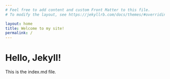 ```yaml
---
# Feel free to add content and custom Front Matter to this file.
# To modify the layout, see https://jekyllrb.com/docs/themes/#overriding-theme-defaults

layout: home
title: Welcome to my site!
permalink: /
---
```


# Hello, Jekyll!

This is the index.md file.

